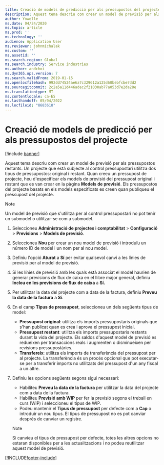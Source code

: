 ```yaml
---
title: Creació de models de predicció per als pressupostos del projecte
description: Aquest tema descriu com crear un model de previsió per als pressupostos restants.
author: Yowelle
ms.date: 04/24/2020
ms.topic: article
ms.prod: ''
ms.technology: ''
audience: Application User
ms.reviewer: johnmichalak
ms.custom: ''
ms.assetid: ''
ms.search.region: Global
ms.search.industry: Service industries
ms.author: andchoi
ms.dyn365.ops.version: 7
ms.search.validFrom: 2019-01-15
ms.openlocfilehash: 992dd74524ae6a7c329612a125d60bebfcbe7dd2
ms.sourcegitcommit: 2c2a5a11d446adec2f21030ab77a053d7e2da28e
ms.translationtype: MT
ms.contentlocale: ca-ES
ms.lasthandoff: 05/04/2022
ms.locfileid: "8683618"
---
```

# <a name="create-forecast-models-for-project-budgets"></a>Creació de models de predicció per als pressupostos del projecte 

[!include [banner](../includes/banner.md)]

Aquest tema descriu com crear un model de previsió per als pressupostos restants. Un projecte que està subjecte al control pressupostari utilitza dos tipus de pressupostos: original i restant. Quan creeu un pressupost de projecte, heu d'especificar els models de previsió del pressupost original i restant que es van crear en la pàgina **Models de previsió**. Els pressupostos del projecte basats en els models especificats es creen quan publiqueu el pressupost del projecte.

> [!NOTE]
> Un model de previsió que s'utilitza per al control pressupostari no pot tenir un submodel o utilitzar-se com a submodel.

1. Seleccioneu **Administració de projectes i comptabilitat** > **Configuració** > **Previsions**  > **Models de previsió**.
2. Seleccioneu **Nou** per crear un nou model de previsió i introduïu un número ID de model i un nom per al nou model. 
3. Definiu l'opció **Aturat** a **Sí** per evitar qualsevol canvi a les línies de previsió per al model de previsió. 
4. Si les línies de previsió amb les quals està associat el model haurien de generar previsions de flux de caixa en el llibre major general, definiu **Inclou en les previsions de flux de caixa** a **Sí.** 
5. Per utilitzar la data del projecte com a data de la factura, definiu **Preveu la data de la factura** a **Sí**. 
6. En el camp **Tipus de pressupost**, seleccioneu un dels següents tipus de model:

   - **Pressupost original**: utilitza els imports pressupostaris originals que s'han publicat quan es crea i aprova el pressupost inicial.
   - **Pressupost restant**: utilitza els imports pressupostaris restants durant la vida del projecte. Els saldos d'aquest model de previsió es redueixen per transaccions reals i augmenten o disminueixen per revisions pressupostàries.
   - **Transfereix**: utilitza els imports de transferència del pressupost per al projecte. La transferència és un procés opcional que pot executar-se per a transferir imports no utilitzats del pressupost d'un any fiscal a un altre.

7. Definiu les opcions següents segons sigui necessari:

   - Habiliteu **Preveu la data de la factura** per utilitzar la data del projecte com a data de la factura.
   - Habiliteu **Previsió amb WIP** per fer la previsió segons el treball en curs (WIP) i seleccioneu el tipus de WIP. 
   - Podeu mantenir el **Tipus de pressupost** per defecte com a **Cap** o introduir un nou tipus. El tipus de pressupost no es pot canviar després de canviar un registre.     
    > [!NOTE]
    > Si canvieu el tipus de pressupost per defecte, totes les altres opcions no estaran disponibles per a les actualitzacions i no podeu reutilitzar aquest model de previsió. 
   


 



[!INCLUDE[footer-include](../includes/footer-banner.md)]